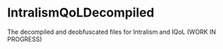 # IntralismQoLDecompiled
The decompiled and deobfuscated files for Intralism and IQoL (WORK IN PROGRESS)
